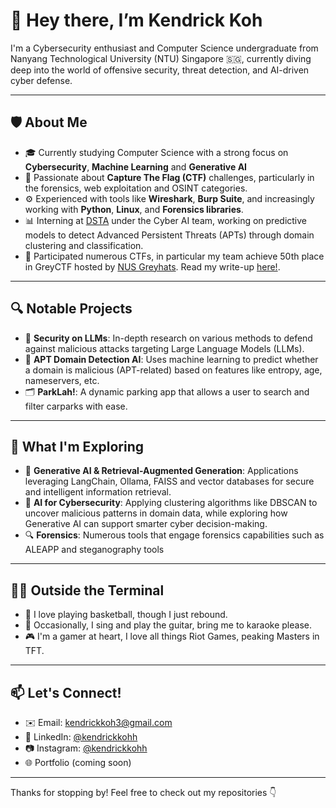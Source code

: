 # 👋 Hey there, I’m Kendrick Koh

I'm a Cybersecurity enthusiast and Computer Science undergraduate from Nanyang Technological University (NTU) Singapore 🇸🇬, currently diving deep into the world of offensive security, threat detection, and AI-driven cyber defense.

---

## 🛡️ About Me

- 🎓 Currently studying Computer Science with a strong focus on **Cybersecurity**, **Machine Learning** and **Generative AI**
- 🔐 Passionate about **Capture The Flag (CTF)** challenges, particularly in the forensics, web exploitation and OSINT categories.
- ⚙️ Experienced with tools like **Wireshark**, **Burp Suite**, and increasingly working with **Python**, **Linux**, and **Forensics libraries**.
- 📊 Interning at [DSTA](https://www.dsta.gov.sg) under the Cyber AI team, working on predictive models to detect Advanced Persistent Threats (APTs) through domain clustering and classification.
- 🏅 Participated numerous CTFs, in particular my team achieve 50th place in GreyCTF hosted by [NUS Greyhats](https://nusgreyhats.org/). Read my write-up [here!](https://gist.github.com/kendrickkohh/6c10875ec554bf477bf29514e365263a).

---

## 🔍 Notable Projects

- 🔐 **Security on LLMs**: In-depth research on various methods to defend against malicious attacks targeting Large Language Models (LLMs).
- 🧠 **APT Domain Detection AI**: Uses machine learning to predict whether a domain is malicious (APT-related) based on features like entropy, age, nameservers, etc.
- 🗂️ **ParkLah!**: A dynamic parking app that allows a user to search and filter carparks with ease.

---

## 🚀 What I'm Exploring

- 🧠 **Generative AI & Retrieval-Augmented Generation**: Applications leveraging LangChain, Ollama, FAISS and vector databases for secure and intelligent information retrieval.
- 🤖 **AI for Cybersecurity**: Applying clustering algorithms like DBSCAN to uncover malicious patterns in domain data, while exploring how Generative AI can support smarter cyber decision-making.
- 🔍 **Forensics**: Numerous tools that engage forensics capabilities such as ALEAPP and steganography tools

---

## 👨‍💻 Outside the Terminal

- 🏀 I love playing basketball, though I just rebound.  
- 🎤 Occasionally, I sing and play the guitar, bring me to karaoke please.  
- 🎮 I'm a gamer at heart, I love all things Riot Games, peaking Masters in TFT.

---

## 📫 Let's Connect!

- ✉️ Email: kendrickkoh3@gmail.com
- 💼 LinkedIn: [@kendrickkohh]([https://www.linkedin.com/in/kendrickkohh](https://www.linkedin.com/in/kendrick-koh/))
- 📷 Instagram: [@kendrickkohh](https://www.instagram.com/kendrickkohh/)
- 🌐 Portfolio (coming soon)

---

Thanks for stopping by! Feel free to check out my repositories 👇  
